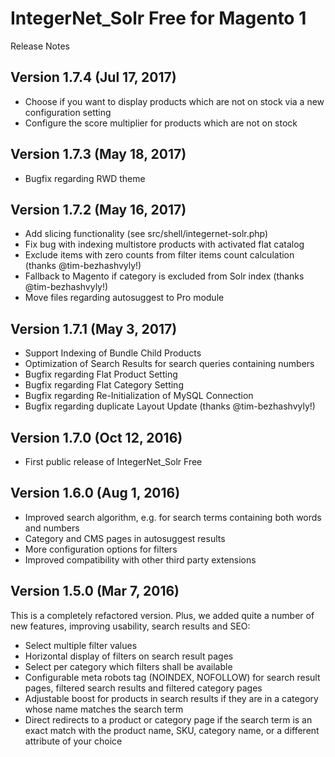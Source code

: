 IntegerNet_Solr Free for Magento 1
===============
Release Notes

Version 1.7.4 (Jul 17, 2017)
---------------

- Choose if you want to display products which are not on stock via a new configuration setting
- Configure the score multiplier for products which are not on stock 

Version 1.7.3 (May 18, 2017)
---------------

- Bugfix regarding RWD theme

Version 1.7.2 (May 16, 2017)
---------------

- Add slicing functionality (see src/shell/integernet-solr.php)
- Fix bug with indexing multistore products with activated flat catalog
- Exclude items with zero counts from filter items count calculation (thanks @tim-bezhashvyly!)
- Fallback to Magento if category is excluded from Solr index (thanks @tim-bezhashvyly!)
- Move files regarding autosuggest to Pro module 

Version 1.7.1 (May 3, 2017)
---------------

- Support Indexing of Bundle Child Products
- Optimization of Search Results for search queries containing numbers
- Bugfix regarding Flat Product Setting
- Bugfix regarding Flat Category Setting
- Bugfix regarding Re-Initialization of MySQL Connection
- Bugfix regarding duplicate Layout Update (thanks @tim-bezhashvyly!)

Version 1.7.0 (Oct 12, 2016)
---------------

- First public release of IntegerNet_Solr Free

Version 1.6.0 (Aug 1, 2016)
---------------

- Improved search algorithm, e.g. for search terms containing both words and numbers
- Category and CMS pages in autosuggest results
- More configuration options for filters
- Improved compatibility with other third party extensions

Version 1.5.0 (Mar 7, 2016)
---------------

This is a completely refactored version. Plus, we added quite a number of new features, improving usability, search results and SEO:    

- Select multiple filter values
- Horizontal display of filters on search result pages
- Select per category which filters shall be available
- Configurable meta robots tag (NOINDEX, NOFOLLOW) for search result pages, filtered search results and filtered category pages
- Adjustable boost for products in search results if they are in a category whose name matches the search term
- Direct redirects to a product or category page if the search term is an exact match with the product name, SKU, category name, or a different attribute of your choice